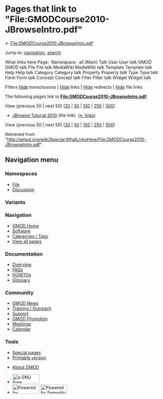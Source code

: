 <div id="mw-page-base" class="noprint">

</div>

<div id="mw-head-base" class="noprint">

</div>

<div id="content" class="mw-body" role="main">

<span id="top"></span>

<div id="mw-js-message" style="display:none;">

</div>



# <span dir="auto">Pages that link to "File:GMODCourse2010-JBrowseIntro.pdf"</span>

<div id="bodyContent">

<div id="contentSub">

←
[File:GMODCourse2010-JBrowseIntro.pdf](/wiki/File:GMODCourse2010-JBrowseIntro.pdf "File:GMODCourse2010-JBrowseIntro.pdf")

</div>

<div id="jump-to-nav" class="mw-jump">

Jump to: [navigation](#mw-navigation), [search](#p-search)

</div>

<div id="mw-content-text">

What links here Page:  Namespace:  all (Main) Talk User User talk GMOD
GMOD talk File File talk MediaWiki MediaWiki talk Template Template talk
Help Help talk Category Category talk Property Property talk Type Type
talk Form Form talk Concept Concept talk Filter Filter talk Widget
Widget talk

Filters
[Hide](/mediawiki/index.php?title=Special:WhatLinksHere/File:GMODCourse2010-JBrowseIntro.pdf&hidetrans=1 "Special:WhatLinksHere/File:GMODCourse2010-JBrowseIntro.pdf")
transclusions \|
[Hide](/mediawiki/index.php?title=Special:WhatLinksHere/File:GMODCourse2010-JBrowseIntro.pdf&hidelinks=1 "Special:WhatLinksHere/File:GMODCourse2010-JBrowseIntro.pdf")
links \|
[Hide](/mediawiki/index.php?title=Special:WhatLinksHere/File:GMODCourse2010-JBrowseIntro.pdf&hideredirs=1 "Special:WhatLinksHere/File:GMODCourse2010-JBrowseIntro.pdf")
redirects \|
[Hide](/mediawiki/index.php?title=Special:WhatLinksHere/File:GMODCourse2010-JBrowseIntro.pdf&hideimages=1 "Special:WhatLinksHere/File:GMODCourse2010-JBrowseIntro.pdf")
file links

The following pages link to
**[File:GMODCourse2010-JBrowseIntro.pdf](/wiki/File:GMODCourse2010-JBrowseIntro.pdf "File:GMODCourse2010-JBrowseIntro.pdf")**:

View (previous 50 \| next 50)
([20](/mediawiki/index.php?title=Special:WhatLinksHere/File:GMODCourse2010-JBrowseIntro.pdf&limit=20 "Special:WhatLinksHere/File:GMODCourse2010-JBrowseIntro.pdf")
\|
[50](/mediawiki/index.php?title=Special:WhatLinksHere/File:GMODCourse2010-JBrowseIntro.pdf&limit=50 "Special:WhatLinksHere/File:GMODCourse2010-JBrowseIntro.pdf")
\|
[100](/mediawiki/index.php?title=Special:WhatLinksHere/File:GMODCourse2010-JBrowseIntro.pdf&limit=100 "Special:WhatLinksHere/File:GMODCourse2010-JBrowseIntro.pdf")
\|
[250](/mediawiki/index.php?title=Special:WhatLinksHere/File:GMODCourse2010-JBrowseIntro.pdf&limit=250 "Special:WhatLinksHere/File:GMODCourse2010-JBrowseIntro.pdf")
\|
[500](/mediawiki/index.php?title=Special:WhatLinksHere/File:GMODCourse2010-JBrowseIntro.pdf&limit=500 "Special:WhatLinksHere/File:GMODCourse2010-JBrowseIntro.pdf"))

- [JBrowse Tutorial
  2010](/wiki/JBrowse_Tutorial_2010 "JBrowse Tutorial 2010") (file link)
  ‎ <span class="mw-whatlinkshere-tools">([←
  links](/mediawiki/index.php?title=Special:WhatLinksHere&target=JBrowse+Tutorial+2010 "Special:WhatLinksHere"))</span>

View (previous 50 \| next 50)
([20](/mediawiki/index.php?title=Special:WhatLinksHere/File:GMODCourse2010-JBrowseIntro.pdf&limit=20 "Special:WhatLinksHere/File:GMODCourse2010-JBrowseIntro.pdf")
\|
[50](/mediawiki/index.php?title=Special:WhatLinksHere/File:GMODCourse2010-JBrowseIntro.pdf&limit=50 "Special:WhatLinksHere/File:GMODCourse2010-JBrowseIntro.pdf")
\|
[100](/mediawiki/index.php?title=Special:WhatLinksHere/File:GMODCourse2010-JBrowseIntro.pdf&limit=100 "Special:WhatLinksHere/File:GMODCourse2010-JBrowseIntro.pdf")
\|
[250](/mediawiki/index.php?title=Special:WhatLinksHere/File:GMODCourse2010-JBrowseIntro.pdf&limit=250 "Special:WhatLinksHere/File:GMODCourse2010-JBrowseIntro.pdf")
\|
[500](/mediawiki/index.php?title=Special:WhatLinksHere/File:GMODCourse2010-JBrowseIntro.pdf&limit=500 "Special:WhatLinksHere/File:GMODCourse2010-JBrowseIntro.pdf"))

</div>

<div class="printfooter">

Retrieved from
"<http://gmod.org/wiki/Special:WhatLinksHere/File:GMODCourse2010-JBrowseIntro.pdf>"

</div>

<div id="catlinks" class="catlinks catlinks-allhidden">

</div>

<div class="visualClear">

</div>

</div>

</div>

<div id="mw-navigation">

## Navigation menu

<div id="mw-head">



<div id="left-navigation">

<div id="p-namespaces" class="vectorTabs" role="navigation"
aria-labelledby="p-namespaces-label">

### Namespaces

- <span id="ca-nstab-image"><a href="/wiki/File:GMODCourse2010-JBrowseIntro.pdf" accesskey="c"
  title="View the file page [c]">File</a></span>
- <span id="ca-talk"><a
  href="/mediawiki/index.php?title=File_talk:GMODCourse2010-JBrowseIntro.pdf&amp;action=edit&amp;redlink=1"
  accesskey="t"
  title="Discussion about the content page [t]">Discussion</a></span>

</div>

<div id="p-variants" class="vectorMenu emptyPortlet" role="navigation"
aria-labelledby="p-variants-label">

### 

### Variants[](#)

<div class="menu">

</div>

</div>

</div>

<div id="right-navigation">





</div>



</div>

</div>

</div>

<div id="mw-panel">

<div id="p-logo" role="banner">

<a href="/wiki/Main_Page"
style="background-image: url(http://gmod.org/images/GMOD-cogs.png);"
title="Visit the main page"></a>

</div>

<div id="p-Navigation" class="portal" role="navigation"
aria-labelledby="p-Navigation-label">

### Navigation

<div class="body">

- <span id="n-GMOD-Home">[GMOD Home](/wiki/Main_Page)</span>
- <span id="n-Software">[Software](/wiki/GMOD_Components)</span>
- <span id="n-Categories-.2F-Tags">[Categories /
  Tags](/wiki/Categories)</span>
- <span id="n-View-all-pages">[View all
  pages](/wiki/Special:AllPages)</span>

</div>

</div>

<div id="p-Documentation" class="portal" role="navigation"
aria-labelledby="p-Documentation-label">

### Documentation

<div class="body">

- <span id="n-Overview">[Overview](/wiki/Overview)</span>
- <span id="n-FAQs">[FAQs](/wiki/Category:FAQ)</span>
- <span id="n-HOWTOs">[HOWTOs](/wiki/Category:HOWTO)</span>
- <span id="n-Glossary">[Glossary](/wiki/Glossary)</span>

</div>

</div>

<div id="p-Community" class="portal" role="navigation"
aria-labelledby="p-Community-label">

### Community

<div class="body">

- <span id="n-GMOD-News">[GMOD News](/wiki/GMOD_News)</span>
- <span id="n-Training-.2F-Outreach">[Training /
  Outreach](/wiki/Training_and_Outreach)</span>
- <span id="n-Support">[Support](/wiki/Support)</span>
- <span id="n-GMOD-Promotion">[GMOD
  Promotion](/wiki/GMOD_Promotion)</span>
- <span id="n-Meetings">[Meetings](/wiki/Meetings)</span>
- <span id="n-Calendar">[Calendar](/wiki/Calendar)</span>

</div>

</div>

<div id="p-tb" class="portal" role="navigation"
aria-labelledby="p-tb-label">

### Tools

<div class="body">

- <span id="t-specialpages"><a href="/wiki/Special:SpecialPages" accesskey="q"
  title="A list of all special pages [q]">Special pages</a></span>
- <span id="t-print"><a
  href="/mediawiki/index.php?title=Special:WhatLinksHere/File:GMODCourse2010-JBrowseIntro.pdf&amp;printable=yes"
  rel="alternate" accesskey="p"
  title="Printable version of this page [p]">Printable version</a></span>

</div>

</div>

</div>

</div>

<div id="footer" role="contentinfo">

- <span id="footer-places-about">[About
  GMOD](/wiki/GMOD:About "GMOD:About")</span>

<!-- -->

- <span id="footer-copyrightico">[<img src="http://www.gnu.org/graphics/gfdl-logo-small.png" width="88"
  height="31" alt="a GNU Free Documentation License" />](http://www.gnu.org/licenses/fdl-1.3.html)</span>
- <span id="footer-poweredbyico">[<img src="/mediawiki/skins/common/images/poweredby_mediawiki_88x31.png"
  width="88" height="31" alt="Powered by MediaWiki" />](//www.mediawiki.org/)
  [<img
  src="/mediawiki/extensions/SemanticMediaWiki/includes/../resources/images/smw_button.png"
  width="88" height="31" alt="Powered by Semantic MediaWiki" />](https://www.semantic-mediawiki.org/wiki/Semantic_MediaWiki)</span>

<div style="clear:both">

</div>

</div>
